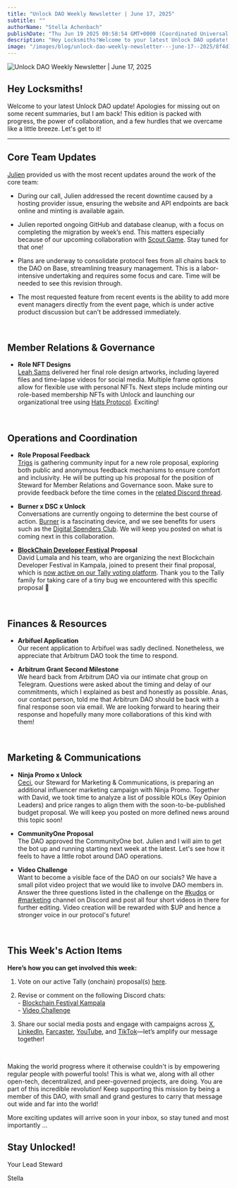 ```yaml
---
title: "Unlock DAO Weekly Newsletter | June 17, 2025"
subtitle: ""
authorName: "Stella Achenbach"
publishDate: "Thu Jun 19 2025 00:58:54 GMT+0000 (Coordinated Universal Time)"
description: "Hey Locksmiths!Welcome to your latest Unlock DAO update! Apologies for missing out on some recent summaries, but I am back! This edition is packed with progress, the power of collaboration, and a few hurdles that we overcame like a little breeze. Let's get to it!Core Team UpdatesJulien provided us with the most recent updates around the work of the core team:During our call, Julien addressed the recent downtime caused by a hosting provider issue, ensuring the website and API endpoints are bac..."
image: "/images/blog/unlock-dao-weekly-newsletter---june-17--2025/8f4d154fbb6aca01a6848608d835e37f.jpg"
---
```


![Unlock DAO Weekly Newsletter | June 17, 2025](https://storage.googleapis.com/papyrus_images/8f4d154fbb6aca01a6848608d835e37f.jpg)

<h2 id="h-hey-locksmiths" class="text-3xl font-header">Hey Locksmiths!</h2><p>Welcome to your latest Unlock DAO update! Apologies for missing out on some recent summaries, but I am back! This edition is packed with progress, the power of collaboration, and a few hurdles that we overcame like a little breeze. Let's get to it!</p><hr><h2 id="h-core-team-updates" class="text-3xl font-header">Core Team Updates</h2><p><a target="_blank" rel="noopener noreferrer nofollow ugc" class="dont-break-out" href="https://www.linkedin.com/in/juliengenestoux/">Julien</a> provided us with the most recent updates around the work of the core team:</p><ul><li><p>During our call, Julien addressed the recent downtime caused by a hosting provider issue, ensuring the website and API endpoints are back online and minting is available again.</p></li><li><p>Julien reported ongoing GitHub and database cleanup, with a focus on completing the migration by week’s end. This matters especially because of our upcoming collaboration with <a target="_blank" rel="noopener noreferrer nofollow ugc" class="dont-break-out" href="https://scoutgame.xyz/">Scout Game</a>. Stay tuned for that one!</p></li><li><p>Plans are underway to consolidate protocol fees from all chains back to the DAO on Base, streamlining treasury management. This is a labor-intensive undertaking and requires some focus and care. Time will be needed to see this revision through.</p></li><li><p>The most requested feature from recent events is the ability to add more event managers directly from the event page, which is under active product discussion but can't be addressed immediately.</p></li></ul><br><h2 id="h-member-relations-and-governance" class="text-3xl font-header">Member Relations &amp; Governance</h2><ul><li><p><strong>Role NFT Designs</strong><br><a target="_blank" rel="noopener noreferrer nofollow ugc" class="dont-break-out" href="https://www.powerofwomen.io/about">Leah Sams</a> delivered her final role design artworks, including layered files and time-lapse videos for social media. Multiple frame options allow for flexible use with personal NFTs. Next steps include minting our role-based membership NFTs with Unlock and launching our organizational tree using <a target="_blank" rel="noopener noreferrer nofollow ugc" class="dont-break-out" href="https://www.hatsprotocol.xyz/">Hats Protocol</a>. Exciting!</p></li></ul><br><h2 id="h-operations-and-coordination" class="text-3xl font-header">Operations and Coordination</h2><ul><li><p><strong>Role Proposal Feedback</strong><br><a target="_blank" rel="noopener noreferrer nofollow ugc" class="dont-break-out" href="https://farcaster.xyz/trigs">Trigs</a> is gathering community input for a new role proposal, exploring both public and anonymous feedback mechanisms to ensure comfort and inclusivity. He will be putting up his proposal for the position of Steward for Member Relations and Governance soon. Make sure to provide feedback before the time comes in the <a target="_blank" rel="noopener noreferrer nofollow ugc" class="dont-break-out" href="https://discord.com/channels/462280183425138719/1382088393629892619">related Discord thread</a>.</p></li><li><p><strong>Burner x DSC x Unlock</strong><br>Conversations are currently ongoing to determine the best course of action. <a target="_blank" rel="noopener noreferrer nofollow ugc" class="dont-break-out" href="https://www.burner.pro/">Burner</a> is a fascinating device, and we see benefits for users such as the <a target="_blank" rel="noopener noreferrer nofollow ugc" class="dont-break-out" href="https://www.spenders.club/">Digital Spenders Club</a>. We will keep you posted on what is coming next in this collaboration.</p></li><li><p><a target="_blank" rel="noreferrer noopener" class="dont-break-out anchor_edefb8 anchorUnderlineOnHover_edefb8 embedTitleLink__623de embedLink__623de embedTitle__623de" href="https://app.unlock-protocol.com/event/block-chain-developer-festival-5"><strong>BlockChain Developer Festival</strong></a><strong> Proposal</strong><br>David Lumala and his team, who are organizing the next Blockchain Developer Festival in Kampala, joined to present their final proposal, which is <a target="_blank" rel="noopener noreferrer nofollow ugc" class="dont-break-out" href="https://www.tally.xyz/gov/unlock-protocol/proposal/33767573166786862142593070759585793720959789130865262229374207584662496174317">now active on our Tally voting platform</a>. Thank you to the Tally family for taking care of a tiny bug we encountered with this specific proposal <span data-name="purple_heart" class="emoji" data-type="emoji">💜</span></p></li></ul><br><h2 id="h-finances-and-resources" class="text-3xl font-header">Finances &amp; Resources</h2><ul><li><p><strong>Arbifuel Application</strong><br>Our recent application to Arbifuel was sadly declined. Nonetheless, we appreciate that Arbitrum DAO took the time to respond. </p></li><li><p><strong>Arbitrum Grant Second Milestone</strong><br>We heard back from Arbitrum DAO via our intimate chat group on Telegram. Questions were asked about the timing and delay of our commitments, which I explained as best and honestly as possible. Anas, our contact person, told me that Arbitrum DAO should be back with a final response soon via email. We are looking forward to hearing their response and hopefully many more collaborations of this kind with them! </p></li></ul><br><h2 id="h-marketing-and-communications" class="text-3xl font-header">Marketing &amp; Communications</h2><ul><li><p><strong>Ninja Promo x Unlock</strong><br><a target="_blank" rel="noopener noreferrer nofollow ugc" class="dont-break-out" href="https://www.linkedin.com/in/cecilia-contreras-castro/">Ceci</a>, our Steward for Marketing &amp; Communications, is preparing an additional influencer marketing campaign with Ninja Promo. Together with David, we took time to analyze a list of possible KOLs (Key Opinion Leaders) and price ranges to align them with the soon-to-be-published budget proposal. We will keep you posted on more defined news around this topic soon!</p></li><li><p><strong>CommunityOne Proposal</strong><br>The DAO approved the CommunityOne bot. Julien and I will aim to get the bot up and running starting next week at the latest. Let's see how it feels to have a little robot around DAO operations.</p></li><li><p><strong>Video Challenge</strong><br>Want to become a visible face of the DAO on our socials? We have a small pilot video project that we would like to involve DAO members in. Answer the three questions listed in the challenge on the <a target="_blank" rel="noopener noreferrer nofollow ugc" class="dont-break-out" href="https://discord.com/channels/462280183425138719/981730617194598460/1384623768596512768">#kudos</a> or <a target="_blank" rel="noopener noreferrer nofollow ugc" class="dont-break-out" href="https://discord.com/channels/462280183425138719/1371572323643297993/1384623800913629355">#marketing</a> channel on Discord and post all four short videos in there for further editing. Video creation will be rewarded with $UP and hence a stronger voice in our protocol's future! </p><br></li></ul><h2 id="h-this-weeks-action-items" class="text-3xl font-header">This Week's Action Items</h2><p><strong>Here’s how you can get involved this week:</strong></p><ol><li><p>Vote on our active Tally (onchain) proposal(s) <a target="_blank" rel="noopener noreferrer nofollow ugc" class="dont-break-out" href="https://www.tally.xyz/gov/unlock-protocol">here</a>.</p></li><li><p>Revise or comment on the following Discord chats:<br>- <a target="_blank" rel="noopener noreferrer nofollow ugc" class="dont-break-out" href="https://www.tally.xyz/gov/unlock-protocol/proposal/33767573166786862142593070759585793720959789130865262229374207584662496174317">Blockchain Festival Kampala</a><br>- <a target="_blank" rel="noopener noreferrer nofollow ugc" class="dont-break-out" href="https://discord.com/channels/462280183425138719/981730617194598460/1384623768596512768">Video Challenge</a></p></li><li><p>Share our social media posts and engage with campaigns across <a target="_blank" rel="noopener noreferrer nofollow ugc" class="dont-break-out" href="https://x.com/UnlockProtocol">X</a>, <a target="_blank" rel="noopener noreferrer nofollow ugc" class="dont-break-out" href="https://www.linkedin.com/company/unlock-protocol-dao/">LinkedIn</a>, <a target="_blank" rel="noopener noreferrer nofollow ugc" class="dont-break-out" href="https://warpcast.com/unlock-protocol">Farcaster</a>, <a target="_blank" rel="noopener noreferrer nofollow ugc" class="dont-break-out" href="https://www.youtube.com/@UnlockProtocol">YouTube</a>, and <a target="_blank" rel="noopener noreferrer nofollow ugc" class="dont-break-out" href="https://www.tiktok.com/@unlock.dao?_t=ZT-8sqNLXE6lfn&amp;_r=1">TikTok</a>—let’s amplify our message together!</p></li></ol><br><p>Making the world progress where it otherwise couldn't is by empowering regular people with powerful tools! This is what we, along with all other open-tech, decentralized, and peer-governed projects, are doing. You are part of this incredible revolution! Keep supporting this mission by being a member of this DAO, with small and grand gestures to carry that message out wide and far into the world!</p><p>More exciting updates will arrive soon in your inbox, so stay tuned and most importantly ...</p><h2 id="h-stay-unlocked" class="text-3xl font-header">Stay Unlocked!</h2><p>Your Lead Steward</p><p>Stella</p><br>